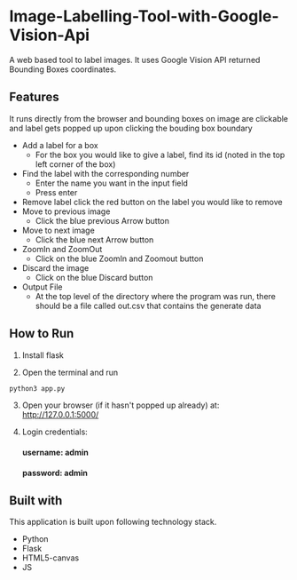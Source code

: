 # Image-Labelling-Tool-with-Google-Vision-Api

A web based tool to label images. It uses Google Vision API returned Bounding Boxes coordinates.

## Features

It runs directly from the browser and bounding boxes on image are clickable and label gets popped up upon clicking the bouding box boundary

- Add a label for a box
  - For the box you would like to give a label, find its id (noted in the top left corner of the box)
- Find the label with the corresponding number
  - Enter the name you want in the input field
  - Press enter
- Remove label click the red button on the label you would like to remove
- Move to previous image
  - Click the blue previous Arrow button 
- Move to next image
  - Click the blue next Arrow button
- ZoomIn and ZoomOut
  - Click on the blue ZoomIn and Zoomout button
- Discard the image
  - Click on the blue Discard button
- Output File
  - At the top level of the directory where the program was run, there should be a file called out.csv that contains the generate data
## How to Run

1. Install flask

2. Open the terminal and run 

```bash
python3 app.py 
```
3. Open your browser (if it hasn't popped up already) at: http://127.0.0.1:5000/

4. Login credentials:

   #### username: admin

   #### password: admin

## Built with
This application is built upon following technology stack.

- Python
- Flask
- HTML5-canvas
- JS

